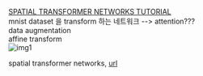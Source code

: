 [SPATIAL TRANSFORMER NETWORKS TUTORIAL](https://pytorch.org/tutorials/intermediate/spatial_transformer_tutorial.html)  
mnist dataset 을 transform 하는 네트워크 --> attention???  
data augmentation  
affine transform  
![img1](https://i.stack.imgur.com/vy8gL.png)
  
spatial transformer networks, [url](http://papers.nips.cc/paper/5854-spatial-transformer-networks)
